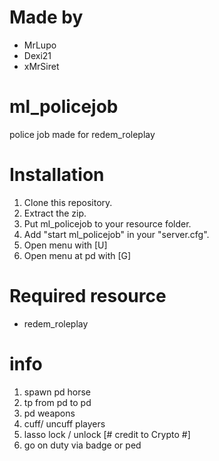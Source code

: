 # Made by
- MrLupo
- Dexi21
- xMrSiret


# ml_policejob
 police job made for redem_roleplay



# Installation
1. Clone this repository.
2. Extract the zip.
3. Put ml_policejob to your resource folder.
4. Add "start ml_policejob" in your "server.cfg".
5. Open menu with [U]
6. Open menu at pd with [G]

# Required resource
- redem_roleplay

# info 
1. spawn pd horse
2. tp from pd to pd
3. pd weapons
4. cuff/ uncuff players
5. lasso lock / unlock   [# credit to Crypto #]
6. go on duty via badge or ped


